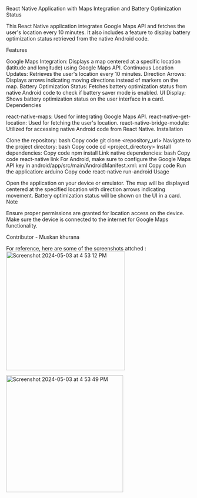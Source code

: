 React Native Application with Maps Integration and Battery Optimization Status

This React Native application integrates Google Maps API and fetches the user's location every 10 minutes. It also includes a feature to display battery optimization status retrieved from the native Android code.

Features

Google Maps Integration: Displays a map centered at a specific location (latitude and longitude) using Google Maps API.
Continuous Location Updates: Retrieves the user's location every 10 minutes.
Direction Arrows: Displays arrows indicating moving directions instead of markers on the map.
Battery Optimization Status: Fetches battery optimization status from native Android code to check if battery saver mode is enabled.
UI Display: Shows battery optimization status on the user interface in a card.
Dependencies

react-native-maps: Used for integrating Google Maps API.
react-native-get-location: Used for fetching the user's location.
react-native-bridge-module: Utilized for accessing native Android code from React Native.
Installation

Clone the repository:
bash
Copy code
git clone <repository_url>
Navigate to the project directory:
bash
Copy code
cd <project_directory>
Install dependencies:
Copy code
npm install
Link native dependencies:
bash
Copy code
react-native link
For Android, make sure to configure the Google Maps API key in android/app/src/main/AndroidManifest.xml:
xml
Copy code
<application>
    <!-- Add your Google Maps API Key here -->
    <meta-data
        android:name="com.google.android.geo.API_KEY"
        android:value="YOUR_API_KEY_HERE" />
</application>
Run the application:
arduino
Copy code
react-native run-android
Usage

Open the application on your device or emulator.
The map will be displayed centered at the specified location with direction arrows indicating movement.
Battery optimization status will be shown on the UI in a card.
Note

Ensure proper permissions are granted for location access on the device.
Make sure the device is connected to the internet for Google Maps functionality.

Contributor - Muskan khurana 


For reference, here are some of the screenshots attched :
<img width="323" alt="Screenshot 2024-05-03 at 4 53 12 PM" src="https://github.com/muskankhuranamru/liveTrackingAssignment/assets/60090164/7fb38e57-2471-4d15-9ecc-f8f56db6bf7d">

<img width="318" alt="Screenshot 2024-05-03 at 4 53 49 PM" src="https://github.com/muskankhuranamru/liveTrackingAssignment/assets/60090164/6d1be555-0920-4c87-9d66-00c7811c1022">


